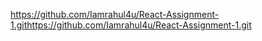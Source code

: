 https://github.com/Iamrahul4u/React-Assignment-1.githttps://github.com/Iamrahul4u/React-Assignment-1.git